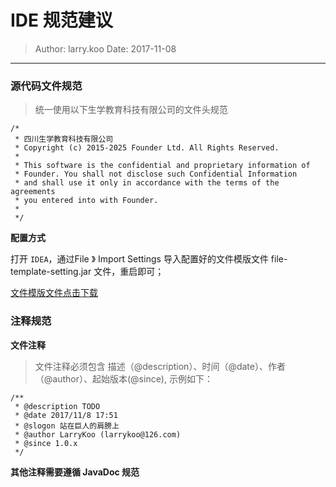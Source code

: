 # IDE 规范建议

> Author: larry.koo  Date: 2017-11-08

---

### 源代码文件规范

> 统一使用以下生学教育科技有限公司的文件头规范

```
/*
 * 四川生学教育科技有限公司
 * Copyright (c) 2015-2025 Founder Ltd. All Rights Reserved.
 *
 * This software is the confidential and proprietary information of
 * Founder. You shall not disclose such Confidential Information
 * and shall use it only in accordance with the terms of the agreements
 * you entered into with Founder.
 *
 */
```

**配置方式**

打开 `IDEA`，通过File 》 Import Settings 导入配置好的文件模版文件 file-template-setting.jar 文件，重启即可；

[文件模版文件点击下载](/assets/file-template-settings.jar)


### 注释规范

**文件注释**

> 文件注释必须包含 描述（@description）、时间（@date）、作者（@author）、起始版本(@since), 示例如下：

```
/**
 * @description TODO
 * @date 2017/11/8 17:51
 * @slogon 站在巨人的肩膀上
 * @author LarryKoo (larrykoo@126.com)
 * @since 1.0.x
 */

```

**其他注释需要遵循 JavaDoc 规范**







